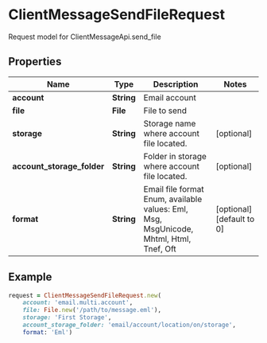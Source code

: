 # ClientMessageSendFileRequest

Request model for ClientMessageApi.send_file

## Properties

Name | Type | Description | Notes
---- | ---- | ----------- | -----
**account** |**String** |Email account |
**file** |**File** |File to send |
**storage** |**String** |Storage name where account file located. |[optional] 
**account_storage_folder** |**String** |Folder in storage where account file located. |[optional] 
**format** |**String** |Email file format Enum, available values: Eml, Msg, MsgUnicode, Mhtml, Html, Tnef, Oft |[optional] [default to 0]

## Example
```ruby
request = ClientMessageSendFileRequest.new(
    account: 'email.multi.account',
    file: File.new('/path/to/message.eml'),
    storage: 'First Storage',
    account_storage_folder: 'email/account/location/on/storage',
    format: 'Eml')
```
